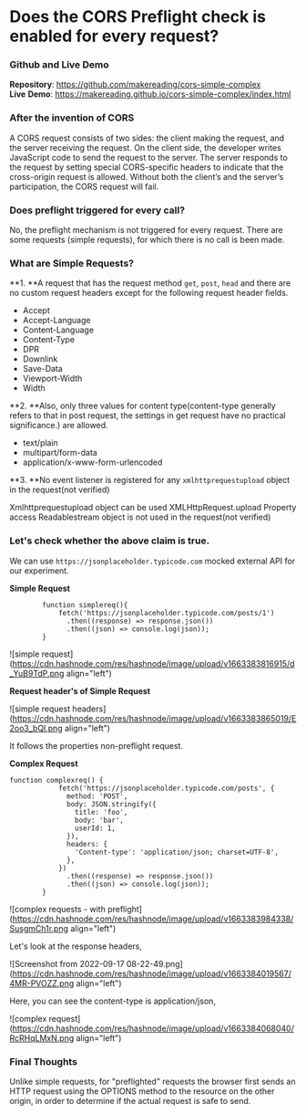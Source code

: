 # Does the CORS Preflight check is enabled for every request?

### Github and Live Demo

**Repository**: https://github.com/makereading/cors-simple-complex <br>
**Live** **Demo**: https://makereading.github.io/cors-simple-complex/index.html

### After the invention of CORS 
A CORS request consists of two sides: the client making the request, and the server receiving the request. On the client side, the developer writes JavaScript code to send the request to the server. The server responds to the request by setting special CORS-specific headers to indicate that the cross-origin request is allowed. Without both the client’s and the server’s participation, the CORS request will fail.

### Does preflight triggered for every call?

No, the preflight mechanism is not triggered for every request. There are some requests (simple requests), for which there is no call is been made. 

### What are Simple Requests?

**1. **A request that has the request method ```get```, ```post```, ```head``` and there are no custom request headers except for the following request header fields. 

- Accept
- Accept-Language
- Content-Language
- Content-Type
- DPR
- Downlink
- Save-Data
- Viewport-Width
- Width

**2. **Also, only three values for content type(content-type generally refers to that in post request, the settings in get request have no practical significance.) are allowed. 

- text/plain
- multipart/form-data
- application/x-www-form-urlencoded

**3. **No event listener is registered for any ```xmlhttprequestupload``` object in the request(not verified)

Xmlhttprequestupload object can be used XMLHttpRequest.upload Property access
Readablestream object is not used in the request(not verified)

### Let's check whether the above claim is true. 

We can use ```https://jsonplaceholder.typicode.com``` mocked external API for our experiment. 

**Simple Request**

```
		function simplereq(){
			fetch('https://jsonplaceholder.typicode.com/posts/1')
			  .then((response) => response.json())
			  .then((json) => console.log(json));
		}
```

![simple request](https://cdn.hashnode.com/res/hashnode/image/upload/v1663383816915/d_YuB9TdP.png align="left")

**Request header's of Simple Request**

![simple request headers](https://cdn.hashnode.com/res/hashnode/image/upload/v1663383865019/E2oo3_bQl.png align="left")

It follows the properties non-preflight request. 

**Complex Request**

```
function complexreq() {
			fetch('https://jsonplaceholder.typicode.com/posts', {
			  method: 'POST',
			  body: JSON.stringify({
			    title: 'foo',
			    body: 'bar',
			    userId: 1,
			  }),
			  headers: {
			    'Content-type': 'application/json; charset=UTF-8',
			  },
			})
			  .then((response) => response.json())
			  .then((json) => console.log(json));
		}
```

![complex requests - with preflight](https://cdn.hashnode.com/res/hashnode/image/upload/v1663383984338/SusgmCh1r.png align="left")

Let's look at the response headers, 


![Screenshot from 2022-09-17 08-22-49.png](https://cdn.hashnode.com/res/hashnode/image/upload/v1663384019567/4MR-PVOZZ.png align="left")

Here, you can see the content-type is application/json, 

![complex request](https://cdn.hashnode.com/res/hashnode/image/upload/v1663384068040/RcRHqLMxN.png align="left")

### Final Thoughts
Unlike simple requests, for "preflighted" requests the browser first sends an HTTP request using the OPTIONS method to the resource on the other origin, in order to determine if the actual request is safe to send. 

